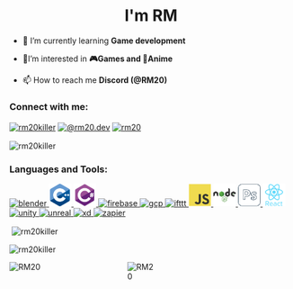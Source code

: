 <h1 align="center">I'm RM</h1>

- 🌱 I’m currently learning **Game development**

- 🌸I’m interested in **🎮Games and 🗾Anime**

- 📫 How to reach me **Discord (@RM20)**

<h3 align="left">Connect with me:</h3>
<p align="left">
<a href="https://twitter.com/rm20killer" target="blank"><img align="center" src="https://raw.githubusercontent.com/rahuldkjain/github-profile-readme-generator/master/src/images/icons/Social/twitter.svg" alt="rm20killer" height="30" width="40" /></a>
<a href="https://instagram.com/rm20.dev" target="blank"><img align="center" src="https://raw.githubusercontent.com/rahuldkjain/github-profile-readme-generator/master/src/images/icons/Social/instagram.svg" alt="@rm20.dev" height="30" width="40" /></a>
<a href="https://www.youtube.com/channel/UCtlWv2sgER00ueEmGlZZAXQ" target="blank"><img align="center" src="https://raw.githubusercontent.com/rahuldkjain/github-profile-readme-generator/master/src/images/icons/Social/youtube.svg" alt="rm20" height="30" width="40" /></a>
</p>

<p><img align="center" src="https://github-readme-stats.vercel.app/api/top-langs?username=rm20killer&show_icons=true&locale=en&layout=compact" alt="rm20killer" /></p>

<h3 align="left">Languages and Tools:</h3>
<p align="left"> <a href="https://www.blender.org/" target="_blank" rel="noreferrer"> <img src="https://download.blender.org/branding/community/blender_community_badge_white.svg" alt="blender" width="40" height="40"/> </a> <a href="https://www.w3schools.com/cpp/" target="_blank" rel="noreferrer"> <img src="https://raw.githubusercontent.com/devicons/devicon/master/icons/cplusplus/cplusplus-original.svg" alt="cplusplus" width="40" height="40"/> </a> <a href="https://www.w3schools.com/cs/" target="_blank" rel="noreferrer"> <img src="https://raw.githubusercontent.com/devicons/devicon/master/icons/csharp/csharp-original.svg" alt="csharp" width="40" height="40"/> </a> <a href="https://firebase.google.com/" target="_blank" rel="noreferrer"> <img src="https://www.vectorlogo.zone/logos/firebase/firebase-icon.svg" alt="firebase" width="40" height="40"/> </a> <a href="https://cloud.google.com" target="_blank" rel="noreferrer"> <img src="https://www.vectorlogo.zone/logos/google_cloud/google_cloud-icon.svg" alt="gcp" width="40" height="40"/> </a> <a href="https://ifttt.com/" target="_blank" rel="noreferrer"> <img src="https://www.vectorlogo.zone/logos/ifttt/ifttt-ar21.svg" alt="ifttt" width="40" height="40"/> </a> <a href="https://developer.mozilla.org/en-US/docs/Web/JavaScript" target="_blank" rel="noreferrer"> <img src="https://raw.githubusercontent.com/devicons/devicon/master/icons/javascript/javascript-original.svg" alt="javascript" width="40" height="40"/> </a> <a href="https://nodejs.org" target="_blank" rel="noreferrer"> <img src="https://raw.githubusercontent.com/devicons/devicon/master/icons/nodejs/nodejs-original-wordmark.svg" alt="nodejs" width="40" height="40"/> </a> <a href="https://www.photoshop.com/en" target="_blank" rel="noreferrer"> <img src="https://raw.githubusercontent.com/devicons/devicon/master/icons/photoshop/photoshop-line.svg" alt="photoshop" width="40" height="40"/> </a> <a href="https://reactjs.org/" target="_blank" rel="noreferrer"> <img src="https://raw.githubusercontent.com/devicons/devicon/master/icons/react/react-original-wordmark.svg" alt="react" width="40" height="40"/> </a> <a href="https://unity.com/" target="_blank" rel="noreferrer"> <img src="https://www.vectorlogo.zone/logos/unity3d/unity3d-icon.svg" alt="unity" width="40" height="40"/> </a> <a href="https://unrealengine.com/" target="_blank" rel="noreferrer"> <img src="https://raw.githubusercontent.com/kenangundogan/fontisto/036b7eca71aab1bef8e6a0518f7329f13ed62f6b/icons/svg/brand/unreal-engine.svg" alt="unreal" width="40" height="40"/> </a> <a href="https://www.adobe.com/products/xd.html" target="_blank" rel="noreferrer"> <img src="https://cdn.worldvectorlogo.com/logos/adobe-xd.svg" alt="xd" width="40" height="40"/> </a> <a href="https://zapier.com" target="_blank" rel="noreferrer"> <img src="https://www.vectorlogo.zone/logos/zapier/zapier-icon.svg" alt="zapier" width="40" height="40"/> </a> </p>

<p>&nbsp;<img align="center" src="https://github-readme-stats.vercel.app/api?username=rm20killer&show_icons=true&locale=en" alt="rm20killer" /></p>

<p><img align="center" src="https://github-readme-streak-stats.herokuapp.com/?user=rm20killer&" alt="rm20killer" /></p>


<p><a href="https://www.buymeacoffee.com/RM20"> <img align="left" src="https://cdn.buymeacoffee.com/buttons/v2/default-yellow.png" height="50" width="210" alt="RM20" /></a>
<p><a href="https://ko-fi.com/rm20_"> <img align="left" src="https://uploads-ssl.webflow.com/5c14e387dab576fe667689cf/61e1116779fc0a9bd5bdbcc7_Frame%206.png" height="50" width="50" alt="RM20" /></a>
</p><br><br>

<!---
rm20killer/rm20killer is a ✨ special ✨ repository because its `README.md` (this file) appears on your GitHub profile.
You can click the Preview link to take a look at your changes.
--->
